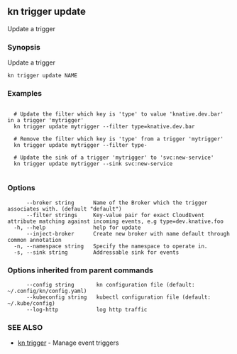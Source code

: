 ## kn trigger update

Update a trigger

### Synopsis

Update a trigger

```
kn trigger update NAME
```

### Examples

```

  # Update the filter which key is 'type' to value 'knative.dev.bar' in a trigger 'mytrigger'
  kn trigger update mytrigger --filter type=knative.dev.bar

  # Remove the filter which key is 'type' from a trigger 'mytrigger' 
  kn trigger update mytrigger --filter type-

  # Update the sink of a trigger 'mytrigger' to 'svc:new-service'
  kn trigger update mytrigger --sink svc:new-service
  
```

### Options

```
      --broker string      Name of the Broker which the trigger associates with. (default "default")
      --filter strings     Key-value pair for exact CloudEvent attribute matching against incoming events, e.g type=dev.knative.foo
  -h, --help               help for update
      --inject-broker      Create new broker with name default through common annotation
  -n, --namespace string   Specify the namespace to operate in.
  -s, --sink string        Addressable sink for events
```

### Options inherited from parent commands

```
      --config string       kn configuration file (default: ~/.config/kn/config.yaml)
      --kubeconfig string   kubectl configuration file (default: ~/.kube/config)
      --log-http            log http traffic
```

### SEE ALSO

* [kn trigger](kn_trigger.md)	 - Manage event triggers

